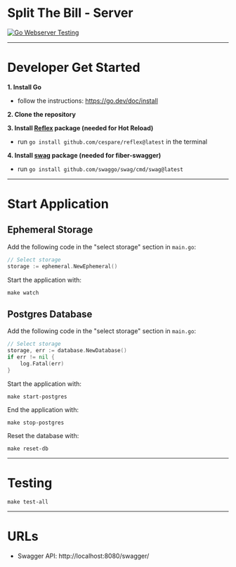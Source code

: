 # Split The Bill - Server

[![Go Webserver Testing](https://github.com/lab-64/split-the-bill-server/actions/workflows/go.yml/badge.svg)](https://github.com/lab-64/split-the-bill-server/actions/workflows/go.yml)

---
# Developer Get Started
**1. Install Go**
- follow the instructions: https://go.dev/doc/install

**2. Clone the repository**

**3. Install [Reflex](https://github.com/cespare/reflex) package (needed for Hot Reload)**
- run `go install github.com/cespare/reflex@latest` in the terminal 

**4. Install [swag](https://github.com/swaggo/swag) package (needed for fiber-swagger)**
- run `go install github.com/swaggo/swag/cmd/swag@latest`


---

# Start Application

## Ephemeral Storage

Add the following code in the "select storage" section in `main.go`:
```go
// Select storage
storage := ephemeral.NewEphemeral()
```
Start the application with:
```shell
make watch
```

## Postgres Database

Add the following code in the "select storage" section in `main.go`:
```go
// Select storage
storage, err := database.NewDatabase()
if err != nil {
    log.Fatal(err)
}
```

Start the application with:
```shell
make start-postgres
```
End the application with:
```shell
make stop-postgres
```
Reset the database with:
```shell
make reset-db
```
---
# Testing

```shell
make test-all
```

---

# URLs

- Swagger API: http://localhost:8080/swagger/ 

